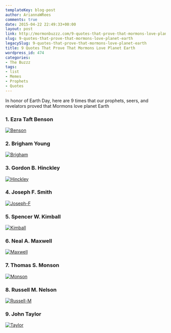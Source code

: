 ```yaml
---
templateKey: blog-post
author: AriannaWRees
comments: true
date: 2015-04-22 22:49:33+00:00
layout: post
link: http://mormonbuzzz.com/9-quotes-that-prove-that-mormons-love-planet-earth/
slug: 9-quotes-that-prove-that-mormons-love-planet-earth
legacySlug: 9-quotes-that-prove-that-mormons-love-planet-earth
title: 9 Quotes That Prove That Mormons Love Planet Earth
wordpress_id: 474
categories:
- The Buzzz
tags:
- list
- Memes
- Prophets
- Quotes
---
```


In honor of Earth Day, here are 9 times that our prophets, seers, and revelators proved that Mormons love planet Earth


###  1. Ezra Taft Benson




[![Benson](/img/Benson-1024x576.jpg)](/img/Benson.jpg)


### 2. Brigham Young




[![Brigham](/img/Brigham-1024x681.jpg)](/img/Brigham.jpg)


### 3. Gordon B. Hinckley




[![Hinckley](/img/Hinckley-1024x683.jpg)](/img/Hinckley.jpg)


### 4. Joseph F. Smith




[![Joseph-F](/img/Joseph-F-1024x683.jpg)](/img/Joseph-F.jpg)


### 5. Spencer W. Kimball




[![Kimball](/img/Kimball-1024x680.jpg)](/img/Kimball.jpg)


### 6. Neal A. Maxwell




[![Maxwell](/img/Maxwell-1024x678.jpg)](/img/Maxwell.jpg)


### 7. Thomas S. Monson




[![Monson](/img/Monson-1024x683.jpg)](/img/Monson.jpg)


### 8. Russell M. Nelson




[![Russell-M](/img/Russell-M-1024x683.jpg)](/img/Russell-M.jpg)


### 9. John Taylor




[![Taylor](/img/Taylor-1024x604.jpg)](/img/Taylor.jpg)
